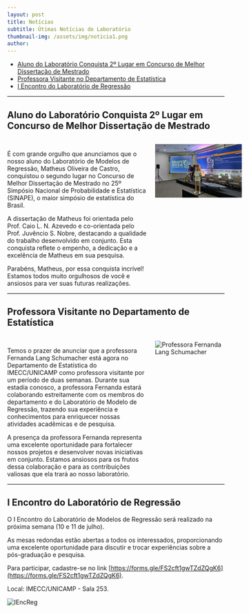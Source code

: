 ```yaml
---
layout: post
title: Notícias
subtitle: Útimas Notícias do Laboratório
thumbnail-img: /assets/img/noticia1.png
author:
---
```


<ul>
  <li><a href="#premioSinape">Aluno do Laboratório Conquista 2º Lugar em Concurso de Melhor Dissertação de Mestrado </a></li>

  <li><a href="#visita">Professora Visitante no Departamento de Estatística</a></li>

  <li><a href="#enc">I Encontro do Laboratório de Regressão</a></li>
</ul>

<hr style="border: none; border-top: 1px solid lightgray; margin: 0;">


## <a id="premioSinape"></a>Aluno do Laboratório Conquista 2º Lugar em Concurso de Melhor Dissertação de Mestrado

<div style="margin-top: 30px;"></div>

<div style="display: flex; align-items: flex-start;">
  <div style="flex: 2; padding-right: 20px;">
    <p>
    É com grande orgulho que anunciamos que o nosso aluno do Laboratório de Modelos de Regressão, Matheus Oliveira de Castro, conquistou o segundo lugar no Concurso de Melhor Dissertação de Mestrado no 25º Simpósio Nacional de Probabilidade e Estatística (SINAPE), o maior simpósio de estatística do Brasil.</p>
    <p>
    A dissertação de Matheus foi orientada pelo Prof. Caio L. N. Azevedo e co-orientada pelo Prof. Juvêncio S. Nobre, destacando a qualidade do trabalho desenvolvido em conjunto. Esta conquista reflete o empenho, a dedicação e a excelência de Matheus em sua pesquisa.</p>
    <p>
    Parabéns, Matheus, por essa conquista incrível! Estamos todos muito orgulhosos de você e ansiosos para ver suas futuras realizações.</p>
  </div>
  <div style="flex: 1;">
    <img src="/assets/img/MatheusPremio.jpeg" alt="Matheus Oliveira de Castro" style="max-width: 125%; height: auto;">
  </div>
</div>

<hr style="border: none; border-top: 1px solid lightgray; margin: 0;">

## <a id="visita"></a>Professora Visitante no Departamento de Estatística

<div style="margin-top: 30px;"></div>

<div style="display: flex; align-items: flex-start;">
  <div style="flex: 2; padding-right: 20px;">
    <p>
    Temos o prazer de anunciar que a professora Fernanda Lang Schumacher está agora no Departamento de Estatística do IMECC/UNICAMP como professora visitante por um período de duas semanas. Durante sua estadia conosco, a professora Fernanda estará colaborando estreitamente com os membros do departamento e do Laboratório de Modelo de Regressão, trazendo sua experiência e conhecimentos para enriquecer nossas atividades acadêmicas e de pesquisa.</p>
    <p>
    A presença da professora Fernanda representa uma excelente oportunidade para fortalecer nossos projetos e desenvolver novas iniciativas em conjunto. Estamos ansiosos para os frutos dessa colaboração e para as contribuições valiosas que ela trará ao nosso laboratório.
    </p>
  </div>
  <div style="flex: 1;">
    <img src="/assets/img/fernandaLang.jpeg" alt="Professora Fernanda Lang Schumacher" style="max-width: 125%; height: auto;">
  </div>
</div>

<hr style="border: none; border-top: 1px solid lightgray; margin: 0;">

## <a id="enc"></a>I Encontro do Laboratório de Regressão


O I Encontro do Laboratório de Modelos de Regressão será realizado na próxima semana (10 e 11 de julho).

As mesas redondas estão abertas a todos os interessados, proporcionando uma excelente oportunidade para discutir e trocar experiências sobre a pós-graduação e pesquisa.

Para participar, cadastre-se no link [https://forms.gle/FS2cft1gwTZdZQgK6](https://forms.gle/FS2cft1gwTZdZQgK6).

Local: IMECC/UNICAMP - Sala 253.

![IEncReg](/assets/img/EncLab.png)
